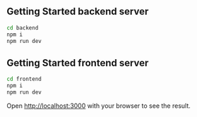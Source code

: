 ## Getting Started backend server

```bash
cd backend
npm i
npm run dev
```

## Getting Started frontend server

```bash
cd frontend
npm i
npm run dev
```
Open [http://localhost:3000](http://localhost:3000) with your browser to see the result.
